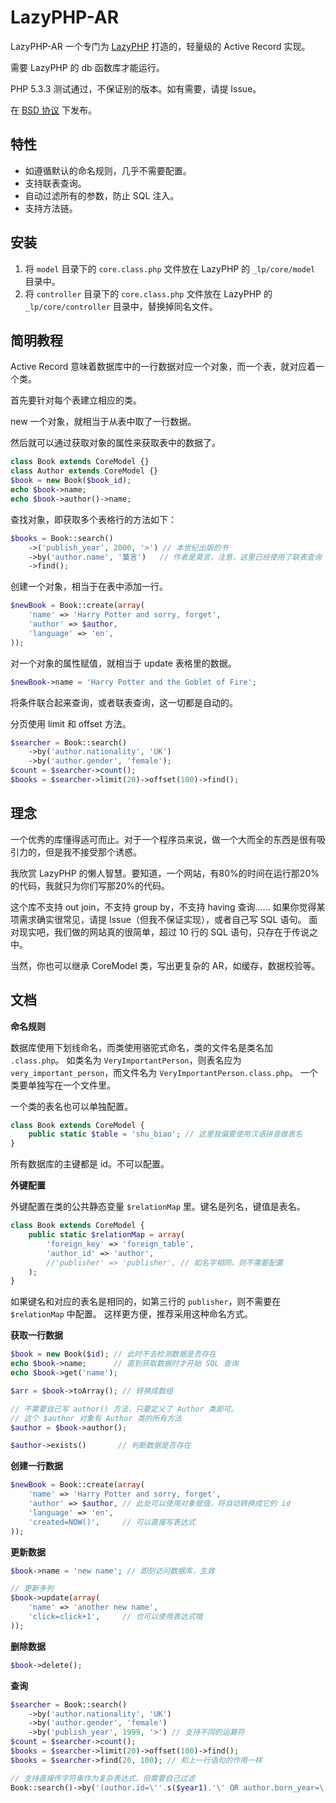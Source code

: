 LazyPHP-AR
===========

LazyPHP-AR 一个专门为 [LazyPHP](https://github.com/easychen/LazyPHP) 打造的，轻量级的 Active Record 实现。

需要 LazyPHP 的 db 函数库才能运行。

PHP 5.3.3 测试通过，不保证别的版本。如有需要，请提 Issue。

在 [BSD 协议](http://en.wikipedia.org/wiki/BSD_licenses) 下发布。

特性
-----

- 如遵循默认的命名规则，几乎不需要配置。
- 支持联表查询。
- 自动过滤所有的参数，防止 SQL 注入。
- 支持方法链。

安装
-------

1. 将 `model` 目录下的 `core.class.php` 文件放在 LazyPHP 的 `_lp/core/model` 目录中。
2. 将 `controller` 目录下的 `core.class.php` 文件放在 LazyPHP 的 `_lp/core/controller` 目录中，替换掉同名文件。

简明教程
---------

Active Record 意味着数据库中的一行数据对应一个对象，而一个表，就对应着一个类。

首先要针对每个表建立相应的类。

new 一个对象，就相当于从表中取了一行数据。

然后就可以通过获取对象的属性来获取表中的数据了。

```php
class Book extends CoreModel {}
class Author extends CoreModel {}
$book = new Book($book_id);
echo $book->name;
echo $book->author()->name;
```

查找对象，即获取多个表格行的方法如下：

```php
$books = Book::search()
    ->('publish_year', 2000, '>') // 本世纪出版的书
    ->by('author.name', '莫言')   // 作者是莫言，注意，这里已经使用了联表查询
    ->find();
```

创建一个对象，相当于在表中添加一行。

```php
$newBook = Book::create(array(
    'name' => 'Harry Potter and sorry, forget',
    'author' => $author,
    'language' => 'en',
));
```

对一个对象的属性赋值，就相当于 update 表格里的数据。

```php
$newBook->name = 'Harry Potter and the Goblet of Fire';
```

将条件联合起来查询，或者联表查询，这一切都是自动的。

分页使用 limit 和 offset 方法。

```php
$searcher = Book::search()
    ->by('author.nationality', 'UK')
    ->by('author.gender', 'female');
$count = $searcher->count();
$books = $searcher->limit(20)->offset(100)->find();
```

理念
-----

一个优秀的库懂得适可而止。对于一个程序员来说，做一个大而全的东西是很有吸引力的，但是我不接受那个诱惑。

我欣赏 LazyPHP 的懒人智慧。要知道，一个网站，有80%的时间在运行那20%的代码，我就只为你们写那20%的代码。

这个库不支持 out join，不支持 group by，不支持 having 查询……
如果你觉得某项需求确实很常见，请提 Issue（但我不保证实现），或者自己写 SQL 语句。
面对现实吧，我们做的网站真的很简单，超过 10 行的 SQL 语句，只存在于传说之中。

当然，你也可以继承 CoreModel 类，写出更复杂的 AR，如缓存，数据校验等。

文档
-----

**命名规则**

数据库使用下划线命名，而类使用骆驼式命名，类的文件名是类名加 `.class.php`。
如类名为 `VeryImportantPerson`，则表名应为 `very_important_person`，而文件名为 `VeryImportantPerson.class.php`。
一个类要单独写在一个文件里。

一个类的表名也可以单独配置。

```php
class Book extends CoreModel {
    public static $table = 'shu_biao'; // 这里我偏要使用汉语拼音做表名
}
```

所有数据库的主键都是 id。不可以配置。

**外键配置**

外键配置在类的公共静态变量 `$relationMap` 里。键名是列名，键值是表名。

```php
class Book extends CoreModel {
    public static $relationMap = array(
        'foreign_key' => 'foreign_table',
        'author_id' => 'author',
        //'publisher' => 'publisher', // 如名字相同，则不需要配置
    );
}
```

如果键名和对应的表名是相同的，如第三行的 `publisher`，则不需要在 `$relationMap` 中配置。
这样更方便，推荐采用这种命名方式。

**获取一行数据**

```php
$book = new Book($id); // 此时不去检测数据是否存在
echo $book->name;      // 直到获取数据时才开始 SQL 查询
echo $book->get('name');

$arr = $book->toArray(); // 转换成数组

// 不需要自己写 author() 方法，只要定义了 Author 类即可。
// 这个 $author 对象有 Author 类的所有方法
$author = $book->author(); 

$author->exists()       // 判断数据是否存在
```

**创建一行数据**
```php
$newBook = Book::create(array(
    'name' => 'Harry Potter and sorry, forget',
    'author' => $author, // 此处可以使用对象赋值，将自动转换成它的 id
    'language' => 'en',
    'created=NOW()',     // 可以直接写表达式
));
```

**更新数据**

```php
$book->name = 'new name'; // 即刻访问数据库，生效

// 更新多列
$book->update(array(
    'name' => 'another new name',
    'click=click+1',     // 也可以使用表达式哦
));
```

**删除数据**

```php
$book->delete();
```

**查询**

```php
$searcher = Book::search()
    ->by('author.nationality', 'UK')
    ->by('author.gender', 'female')
    ->by('publish_year', 1999, '>') // 支持不同的运算符
$count = $searcher->count();
$books = $searcher->limit(20)->offset(100)->find();
$books = $searcher->find(20, 100); // 和上一行语句的作用一样

// 支持直接传字符串作为复杂表达式，但需要自己过滤
Book::search()->by('(author.id=\''.s($year1).'\' OR author.born_year=\''.s($year2))."'")->find();
```

